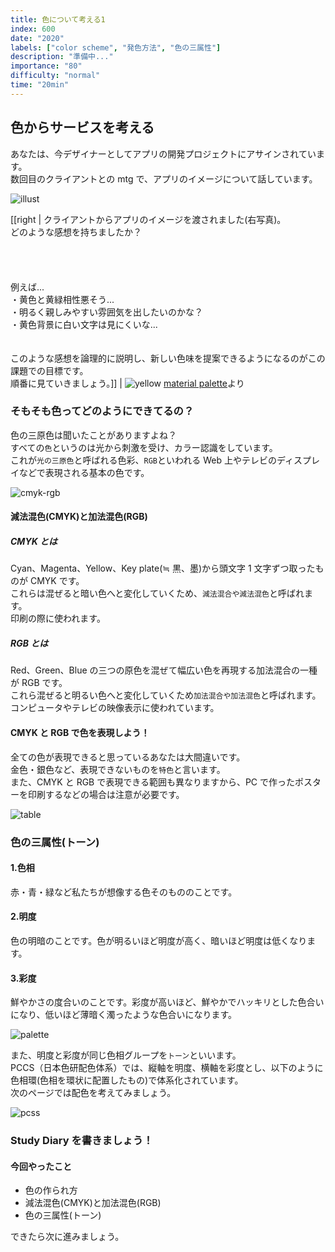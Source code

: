 ```yaml
---
title: 色について考える1
index: 600
date: "2020"
labels: ["color scheme", "発色方法", "色の三属性"]
description: "準備中..."
importance: "80"
difficulty: "normal"
time: "20min"
---
```


## 色からサービスを考える

あなたは、今デザイナーとしてアプリの開発プロジェクトにアサインされています。  
数回目のクライアントとの mtg で、アプリのイメージについて話しています。

![illust](./img/illust.png)

[[right | クライアントからアプリのイメージを渡されました(右写真)。<br/>どのような感想を持ちましたか？<br/><br/><br/><br/><br/>例えば...<br/>・黄色と黄緑相性悪そう...<br/>・明るく親しみやすい雰囲気を出したいのかな？<br/>・黄色背景に白い文字は見にくいな...<br/><br/><br/>このような感想を論理的に説明し、新しい色味を提案できるようになるのがこの課題での目標です。<br/>順番に見ていきましょう。]]
| ![yellow](./img/yellow.png) [material palette](https://www.materialpalette.com/)より

### そもそも色ってどのようにできてるの？

色の三原色は聞いたことがありますよね？  
すべての`色`というのは光から刺激を受け、カラー認識をしています。  
これが`光の三原色`と呼ばれる色彩、`RGB`といわれる Web 上やテレビのディスプレイなどで表現される基本の色です。

![cmyk-rgb](./img/cmyk-rbg.png)

#### 減法混色(CMYK)と加法混色(RGB)

##### CMYK とは

Cyan、Magenta、Yellow、Key plate(≒ 黒、墨)から頭文字 1 文字ずつ取ったものが CMYK です。  
これらは混ぜると暗い色へと変化していくため、`減法混合や減法混色`と呼ばれます。  
印刷の際に使われます。

##### RGB とは

Red、Green、Blue の三つの原色を混ぜて幅広い色を再現する加法混合の一種が RGB です。  
これら混ぜると明るい色へと変化していくため`加法混合や加法混色`と呼ばれます。  
コンピュータやテレビの映像表示に使われています。

#### CMYK と RGB で色を表現しよう！

全ての色が表現できると思っているあなたは大間違いです。  
金色・銀色など、表現できないものを`特色`と言います。  
また、CMYK と RGB で表現できる範囲も異なりますから、PC で作ったポスターを印刷するなどの場合は注意が必要です。

![table](./img/table.png)

### 色の三属性(トーン)

#### 1.色相

赤・青・緑など私たちが想像する色そのもののことです。

#### 2.明度

色の明暗のことです。色が明るいほど明度が高く、暗いほど明度は低くなります。

#### 3.彩度

鮮やかさの度合いのことです。彩度が高いほど、鮮やかでハッキリとした色合いになり、低いほど薄暗く濁ったような色合いになります。

![palette](./img/palette2.png)

また、明度と彩度が同じ色相グループを`トーン`といいます。  
PCCS（日本色研配色体系）では、縦軸を明度、横軸を彩度とし、以下のように色相環(色相を環状に配置したもの)で体系化されています。  
次のページでは配色を考えてみましょう。

![pcss](./img/pcss.png)

### Study Diary を書きましょう！

#### 今回やったこと

- 色の作られ方
- 減法混色(CMYK)と加法混色(RGB)
- 色の三属性(トーン)

できたら次に進みましょう。
